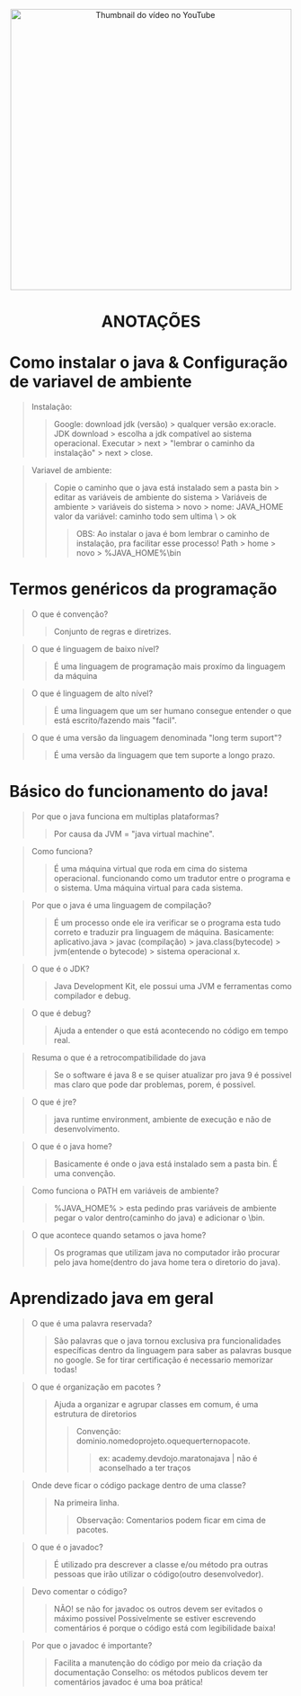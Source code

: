 <p style="text-align: center;">
  <img width="500" alt="Thumbnail do vídeo no YouTube" src="https://i.ytimg.com/vi/VKjFuX91G5Q/hq720.jpg?sqp=-oaymwEhCK4FEIIDSFryq4qpAxMIARUAAAAAGAElAADIQj0AgKJD&rs=AOn4CLCUA1JzRmWhkDSrhPF0SpLHj8sYHw"/>
</p>

<h1 style="text-align: center;">ANOTAÇÕES</h1>

<h1 style="text-align: left;">Como instalar o java & Configuração de variavel de ambiente
</h1>

> Instalação:
>> Google: download jdk (versão) > qualquer versão ex:oracle.
>> JDK download > escolha a jdk compatível ao sistema operacional.
>> Executar > next > "lembrar o caminho da instalação" > next > close.

> Variavel de ambiente:
>> Copie o caminho que o java está instalado sem a pasta bin > editar as variáveis de ambiente do sistema > Variáveis de ambiente > variáveis do sistema > novo > nome: JAVA_HOME valor da variável: caminho todo sem ultima \ > ok
>>> OBS: Ao instalar o java é bom lembrar o caminho de instalação, pra facilitar esse processo!
>>> Path > home > novo > %JAVA_HOME%\bin

<h1 style="text-align: left;">Termos genéricos da programação</h1>

> O que é convenção?
>> Conjunto de regras e diretrizes.

> O que é linguagem de baixo nível?
>> É uma linguagem de programação mais proxímo da linguagem da máquina

> O que é linguagem de alto nível?
>> É uma linguagem que um ser humano consegue entender o que está escrito/fazendo mais "facil".

> O que é uma versão da linguagem denominada "long term suport"?
>> É uma versão da linguagem que tem suporte a longo prazo.

<h1 style="text-align: left;">Básico do funcionamento do java!</h1>

> Por que o java funciona em multiplas plataformas?
>> Por causa da JVM = "java virtual machine".

> Como funciona?
>> É uma máquina virtual que roda em cima do sistema operacional.
>> funcionando como um tradutor entre o programa e o sistema. Uma máquina virtual para cada sistema.

> Por que o java é uma linguagem de compilação?
>> É um processo onde ele ira verificar se o programa esta tudo correto e traduzir pra linguagem de máquina.
>> Basicamente: aplicativo.java > javac (compilação) > java.class(bytecode) > jvm(entende o bytecode) > sistema operacional x.

> O que é o JDK?
>> Java Development Kit, ele possui uma JVM e ferramentas como compilador e debug.

> O que é debug?
>> Ajuda a entender o que está acontecendo no código em tempo real.

> Resuma o que é a retrocompatibilidade do java
>> Se o software é java 8 e se quiser atualizar pro java 9 é possivel mas claro que pode dar problemas, porem, é possivel.

> O que é jre?
>> java runtime environment, ambiente de execução e não de desenvolvimento.

> O que é o java home?
>> Basicamente é onde o java está instalado sem a pasta bin. É uma convenção.

> Como funciona o PATH em variáveis de ambiente?
>> %JAVA_HOME% > esta pedindo pras variáveis de ambiente pegar o valor dentro(caminho do java) e adicionar o \bin.

> O que acontece quando setamos o java home?
>> Os programas que utilizam java no computador irão procurar pelo java home(dentro do java home tera o diretorio do java).


<h1 style="text-align: left;">Aprendizado java em geral </h1>

> O que é uma palavra reservada?
>> São palavras que o java tornou exclusiva pra funcionalidades específicas dentro da linguagem
para saber as palavras busque no google. Se for tirar certificação é necessario memorizar todas!

> O que é organização em pacotes ?
>> Ajuda a organizar e agrupar classes em comum, é uma estrutura de diretorios
>>> Convenção: dominio.nomedoprojeto.oquequerternopacote.
>>>> ex: academy.devdojo.maratonajava |
>>>> não é aconselhado a ter traços

> Onde deve ficar o código package dentro de uma classe?
>> Na primeira linha.
>>> Observação: Comentarios podem ficar em cima de pacotes.

> O que é o javadoc?
>> É utilizado pra descrever a classe e/ou método pra outras pessoas que irão utilizar o código(outro desenvolvedor).

> Devo comentar o código?
>> NÃO! se não for javadoc os outros devem ser evitados o máximo possivel
>> Possivelmente se estiver escrevendo comentários é porque o código está com legibilidade baixa!

> Por que o javadoc é importante?
>> Facilita a manutenção do código por meio da criação da documentação
>> Conselho: os métodos publicos devem ter comentários javadoc é uma boa prática!
